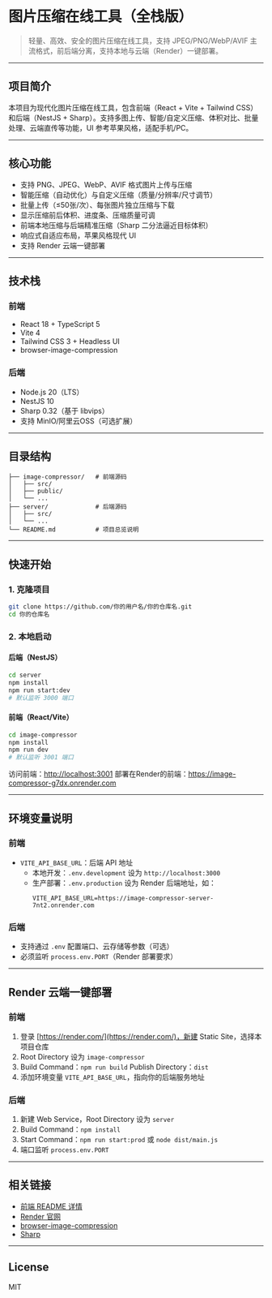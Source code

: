 # 图片压缩在线工具（全栈版）

> 轻量、高效、安全的图片压缩在线工具，支持 JPEG/PNG/WebP/AVIF 主流格式，前后端分离，支持本地与云端（Render）一键部署。

---

## 项目简介

本项目为现代化图片压缩在线工具，包含前端（React + Vite + Tailwind CSS）和后端（NestJS + Sharp）。支持多图上传、智能/自定义压缩、体积对比、批量处理、云端直传等功能，UI 参考苹果风格，适配手机/PC。

---

## 核心功能

- 支持 PNG、JPEG、WebP、AVIF 格式图片上传与压缩
- 智能压缩（自动优化）与自定义压缩（质量/分辨率/尺寸调节）
- 批量上传（≤50张/次）、每张图片独立压缩与下载
- 显示压缩前后体积、进度条、压缩质量可调
- 前端本地压缩与后端精准压缩（Sharp 二分法逼近目标体积）
- 响应式自适应布局，苹果风格现代 UI
- 支持 Render 云端一键部署

---

## 技术栈

### 前端
- React 18 + TypeScript 5
- Vite 4
- Tailwind CSS 3 + Headless UI
- browser-image-compression

### 后端
- Node.js 20（LTS）
- NestJS 10
- Sharp 0.32（基于 libvips）
- 支持 MinIO/阿里云OSS（可选扩展）

---

## 目录结构

```
├── image-compressor/   # 前端源码
│   ├── src/
│   ├── public/
│   └── ...
├── server/             # 后端源码
│   ├── src/
│   └── ...
└── README.md           # 项目总览说明
```

---

## 快速开始

### 1. 克隆项目

```bash
git clone https://github.com/你的用户名/你的仓库名.git
cd 你的仓库名
```

### 2. 本地启动

#### 后端（NestJS）
```bash
cd server
npm install
npm run start:dev
# 默认监听 3000 端口
```

#### 前端（React/Vite）
```bash
cd image-compressor
npm install
npm run dev
# 默认监听 3001 端口
```

访问前端：[http://localhost:3001](http://localhost:3001)
部署在Render的前端：https://image-compressor-g7dx.onrender.com

---

## 环境变量说明

### 前端
- `VITE_API_BASE_URL`：后端 API 地址
  - 本地开发：`.env.development` 设为 `http://localhost:3000`
  - 生产部署：`.env.production` 设为 Render 后端地址，如：
    ```env
    VITE_API_BASE_URL=https://image-compressor-server-7nt2.onrender.com
    ```

### 后端
- 支持通过 `.env` 配置端口、云存储等参数（可选）
- 必须监听 `process.env.PORT`（Render 部署要求）

---

## Render 云端一键部署

### 前端
1. 登录 [https://render.com/](https://render.com/)，新建 Static Site，选择本项目仓库
2. Root Directory 设为 `image-compressor`
3. Build Command：`npm run build`  Publish Directory：`dist`
4. 添加环境变量 `VITE_API_BASE_URL`，指向你的后端服务地址

### 后端
1. 新建 Web Service，Root Directory 设为 `server`
2. Build Command：`npm install`
3. Start Command：`npm run start:prod` 或 `node dist/main.js`
4. 端口监听 `process.env.PORT`

---

## 相关链接

- [前端 README 详情](./image-compressor/README.md)
- [Render 官网](https://render.com/)
- [browser-image-compression](https://github.com/Donaldcwl/browser-image-compression)
- [Sharp](https://sharp.pixelplumbing.com/)

---

## License

MIT 
